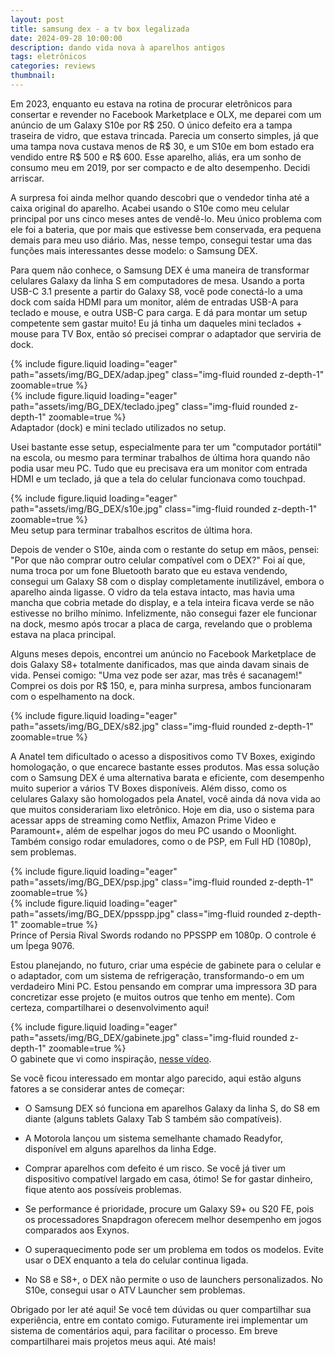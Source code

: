 ```yaml
---
layout: post
title: samsung dex - a tv box legalizada
date: 2024-09-28 10:00:00
description: dando vida nova à aparelhos antigos
tags: eletrônicos
categories: reviews
thumbnail: 
---
```

 
Em 2023, enquanto eu estava na rotina de procurar eletrônicos para consertar e revender no Facebook Marketplace e OLX, me deparei com um anúncio de um Galaxy S10e por R$ 250. O único defeito era a tampa traseira de vidro, que estava trincada. Parecia um conserto simples, já que uma tampa nova custava menos de R$ 30, e um S10e em bom estado era vendido entre R$ 500 e R$ 600. Esse aparelho, aliás, era um sonho de consumo meu em 2019, por ser compacto e de alto desempenho. Decidi arriscar.

A surpresa foi ainda melhor quando descobri que o vendedor tinha até a caixa original do aparelho. Acabei usando o S10e como meu celular principal por uns cinco meses antes de vendê-lo. Meu único problema com ele foi a bateria, que por mais que estivesse bem conservada, era pequena demais para meu uso diário. Mas, nesse tempo, consegui testar uma das funções mais interessantes desse modelo: o Samsung DEX.

Para quem não conhece, o Samsung DEX é uma maneira de transformar celulares Galaxy da linha S em computadores de mesa. Usando a porta USB-C 3.1 presente a partir do Galaxy S8, você pode conectá-lo a uma dock com saída HDMI para um monitor, além de entradas USB-A para teclado e mouse, e outra USB-C para carga. E dá para montar um setup competente sem gastar muito! Eu já tinha um daqueles mini teclados + mouse para TV Box, então só precisei comprar o adaptador que serviria de dock.

<div class="row mt-3">
    <div class="col-sm mt-3 mt-md-0">
        {% include figure.liquid loading="eager" path="assets/img/BG_DEX/adap.jpeg" class="img-fluid rounded z-depth-1" zoomable=true %}
    </div>
    <div class="col-sm mt-3 mt-md-0">
        {% include figure.liquid loading="eager" path="assets/img/BG_DEX/teclado.jpeg" class="img-fluid rounded z-depth-1" zoomable=true %}
    </div>
</div>
<div class="caption">
    Adaptador (dock) e mini teclado utilizados no setup.
</div>

Usei bastante esse setup, especialmente para ter um "computador portátil" na escola, ou mesmo para terminar trabalhos de última hora quando não podia usar meu PC. Tudo que eu precisava era um monitor com entrada HDMI e um teclado, já que a tela do celular funcionava como touchpad.

<div class="row mt-3">
    <div class="col-sm mt-3 mt-md-0">
        {% include figure.liquid loading="eager" path="assets/img/BG_DEX/s10e.jpg" class="img-fluid rounded z-depth-1" zoomable=true %}
    </div>
</div>
<div class="caption">
    Meu setup para terminar trabalhos escritos de última hora.
</div>

Depois de vender o S10e, ainda com o restante do setup em mãos, pensei: "Por que não comprar outro celular compatível com o DEX?" Foi aí que, numa troca por um fone Bluetooth barato que eu estava vendendo, consegui um Galaxy S8 com o display completamente inutilizável, embora o aparelho ainda ligasse. O vidro da tela estava intacto, mas havia uma mancha que cobria metade do display, e a tela inteira ficava verde se não estivesse no brilho mínimo. Infelizmente, não consegui fazer ele funcionar na dock, mesmo após trocar a placa de carga, revelando que o problema estava na placa principal.

Alguns meses depois, encontrei um anúncio no Facebook Marketplace de dois Galaxy S8+ totalmente danificados, mas que ainda davam sinais de vida. Pensei comigo: "Uma vez pode ser azar, mas três é sacanagem!" Comprei os dois por R$ 150, e, para minha surpresa, ambos funcionaram com o espelhamento na dock.

<div class="row mt-3">
    <div class="col-sm mt-3 mt-md-0">
        {% include figure.liquid loading="eager" path="assets/img/BG_DEX/s82.jpg" class="img-fluid rounded z-depth-1" zoomable=true %}
    </div>
</div>

A Anatel tem dificultado o acesso a dispositivos como TV Boxes, exigindo homologação, o que encarece bastante esses produtos. Mas essa solução com o Samsung DEX é uma alternativa barata e eficiente, com desempenho muito superior a vários TV Boxes disponíveis. Além disso, como os celulares Galaxy são homologados pela Anatel, você ainda dá nova vida ao que muitos considerariam lixo eletrônico. Hoje em dia, uso o sistema para acessar apps de streaming como Netflix, Amazon Prime Video e Paramount+, além de espelhar jogos do meu PC usando o Moonlight. Também consigo rodar emuladores, como o de PSP, em Full HD (1080p), sem problemas.

<div class="row mt-3">
    <div class="col-sm mt-3 mt-md-0">
        {% include figure.liquid loading="eager" path="assets/img/BG_DEX/psp.jpg" class="img-fluid rounded z-depth-1" zoomable=true %}
    </div>
    <div class="col-sm mt-3 mt-md-0">
        {% include figure.liquid loading="eager" path="assets/img/BG_DEX/ppsspp.jpg" class="img-fluid rounded z-depth-1" zoomable=true %}
    </div>
</div>
<div class="caption">
    Prince of Persia Rival Swords rodando no PPSSPP em 1080p. O controle é um Ípega 9076.
</div>

Estou planejando, no futuro, criar uma espécie de gabinete para o celular e o adaptador, com um sistema de refrigeração, transformando-o em um verdadeiro Mini PC. Estou pensando em comprar uma impressora 3D para concretizar esse projeto (e muitos outros que tenho em mente). Com certeza, compartilharei o desenvolvimento aqui!

<div class="row mt-3">
    <div class="col-sm mt-3 mt-md-0">
        {% include figure.liquid loading="eager" path="assets/img/BG_DEX/gabinete.jpg" class="img-fluid rounded z-depth-1" zoomable=true %}
    </div>
</div>
<div class="caption">
    O gabinete que vi como inspiração, <a href="https://youtu.be/9CMoD0IqP48" target="_blank">nesse vídeo</a>.
</div>

Se você ficou interessado em montar algo parecido, aqui estão alguns fatores a se considerar antes de começar:
- O Samsung DEX só funciona em aparelhos Galaxy da linha S, do S8 em diante (alguns tablets Galaxy Tab S também são compatíveis).

- A Motorola lançou um sistema semelhante chamado Readyfor, disponível em alguns aparelhos da linha Edge.

- Comprar aparelhos com defeito é um risco. Se você já tiver um dispositivo compatível largado em casa, ótimo! Se for gastar dinheiro, fique atento aos possíveis problemas.

- Se performance é prioridade, procure um Galaxy S9+ ou S20 FE, pois os processadores Snapdragon oferecem melhor desempenho em jogos comparados aos Exynos.

- O superaquecimento pode ser um problema em todos os modelos. Evite usar o DEX enquanto a tela do celular continua ligada.

- No S8 e S8+, o DEX não permite o uso de launchers personalizados. No S10e, consegui usar o ATV Launcher sem problemas.

Obrigado por ler até aqui! Se você tem dúvidas ou quer compartilhar sua experiência, entre em contato comigo. Futuramente irei implementar um sistema de comentários aqui, para facilitar o processo. Em breve compartilharei mais projetos meus aqui. Até mais!
